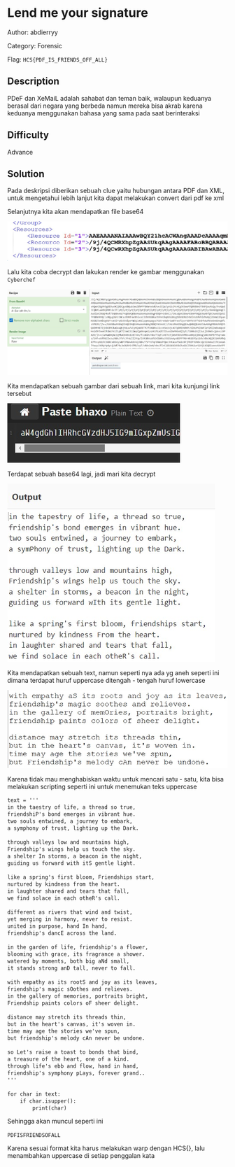 # Lend me your signature

Author: abdierryy

Category: Forensic

Flag: `HCS{PDF_IS_FRIENDS_OFF_ALL}`

## Description
PDeF dan XeMaiL adalah sahabat dan teman baik, walaupun keduanya berasal dari negara yang berbeda namun mereka bisa akrab karena keduanya menggunakan bahasa yang sama pada saat berinteraksi

## Difficulty
Advance

## Solution

Pada deskripsi diberikan sebuah clue yaitu hubungan antara PDF dan XML, untuk mengetahui lebih lanjut kita dapat melakukan convert dari pdf ke xml

Selanjutnya kita akan mendapatkan file base64

![POC 1](images/POC%201.jpg)

Lalu kita coba decrypt dan lakukan render ke gambar menggunakan `Cyberchef`

![POC 2](images/POC%202.jpg)

Kita mendapatkan sebuah gambar dari sebuah link, mari kita kunjungi link tersebut

![POC 3](images/POC%203.jpg)

Terdapat sebuah base64 lagi, jadi mari kita decrypt

![POC 4](images/POC%204.jpg)

Kita mendapatkan sebuah text, namun seperti nya ada yg aneh seperti ini dimana terdapat huruf uppercase ditengah - tengah huruf lowercase

![POC 4](images/POC%205.jpg)

Karena tidak mau menghabiskan waktu untuk mencari satu - satu, kita bisa melakukan scripting seperti ini untuk menemukan teks uppercase

```
text = '''
in the taestry of life, a thread so true,
friendshiP's bond emerges in vibrant hue.
two souls entwined, a journey to embark,
a symphony of trust, lighting up the Dark.

through valleys low and mountains high,
Friendship's wings help us touch the sky.
a shelter In storms, a beacon in the night,
guiding us forward with itS gentle light.

like a spring's first bloom, Friendships start,
nurtured by kindness from the heart.
in laughter shared and tears that fall,
we find solace in each otheR's call.

different as rivers that wind and twist,
yet merging in harmony, never to resist.
united in purpose, hand In hand,
friendship's dancE across the land.

in the garden of life, friendship's a flower,
blooming with grace, its fragrance a shower.
watered by moments, both big aNd small,
it stands strong anD tall, never to fall.

with empathy as its rootS and joy as its leaves,
friendship's magic sOothes and relieves.
in the gallery of memories, portraits bright,
Friendship paints colors oF sheer delight.

distance may stretch its threads thin,
but in the heart's canvas, it's woven in.
time may age the stories we've spun,
but friendship's melody cAn never be undone.

so Let's raise a toast to bonds that bind,
a treasure of the heart, one of a kind.
through life's ebb and flow, hand in hand,
friendship's symphony pLays, forever grand..
'''

for char in text:
    if char.isupper():
        print(char)
```

Sehingga akan muncul seperti ini

`PDFISFRIENDSOFALL`

Karena sesuai format kita harus melakukan warp dengan HCS{}, lalu menambahkan uppercase di setiap penggalan kata